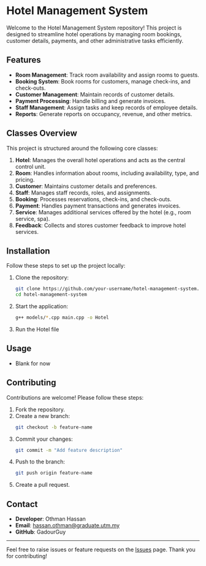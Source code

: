 # Hotel Management System

Welcome to the Hotel Management System repository! This project is designed to streamline hotel operations by managing room bookings, customer details, payments, and other administrative tasks efficiently.

## Features

- **Room Management**: Track room availability and assign rooms to guests.
- **Booking System**: Book rooms for customers, manage check-ins, and check-outs.
- **Customer Management**: Maintain records of customer details.
- **Payment Processing**: Handle billing and generate invoices.
- **Staff Management**: Assign tasks and keep records of employee details.
- **Reports**: Generate reports on occupancy, revenue, and other metrics.

## Classes Overview

This project is structured around the following core classes:

1. **Hotel**: Manages the overall hotel operations and acts as the central control unit.
2. **Room**: Handles information about rooms, including availability, type, and pricing.
3. **Customer**: Maintains customer details and preferences.
4. **Staff**: Manages staff records, roles, and assignments.
5. **Booking**: Processes reservations, check-ins, and check-outs.
6. **Payment**: Handles payment transactions and generates invoices.
7. **Service**: Manages additional services offered by the hotel (e.g., room service, spa).
8. **Feedback**: Collects and stores customer feedback to improve hotel services.


## Installation

Follow these steps to set up the project locally:

1. Clone the repository:
   ```bash
   git clone https://github.com/your-username/hotel-management-system.git
   cd hotel-management-system
   ```



2. Start the application:
   ```bash
   g++ models/*.cpp main.cpp -o Hotel
   ```

3. Run the Hotel file

## Usage

- Blank for now


## Contributing

Contributions are welcome! Please follow these steps:

1. Fork the repository.
2. Create a new branch:
   ```bash
   git checkout -b feature-name
   ```
3. Commit your changes:
   ```bash
   git commit -m "Add feature description"
   ```
4. Push to the branch:
   ```bash
   git push origin feature-name
   ```
5. Create a pull request.



## Contact

- **Developer**: Othman Hassan
- **Email**: hassan.othman@graduate.utm.my
- **GitHub**: GadourGuy

---

Feel free to raise issues or feature requests on the [Issues](https://github.com/your-username/hotel-management-system/issues) page. Thank you for contributing!
